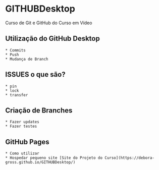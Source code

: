 # GITHUBDesktop
 Curso de Git e GitHub do Curso em Vídeo

 ## Utilização do GitHub Desktop
    * Commits
    * Push
    * Mudança de Branch

 ## ISSUES o que são?
    * pin
    * lock
    * transfer

 ## Criação de Branches
    * Fazer updates
    * Fazer testes
    
 ## GitHub Pages
    * Como utilizar
    * Hospedar pequeno site [Site do Projeto do Curso](https://debora-gross.github.io/GITHUBDesktop/)
   
